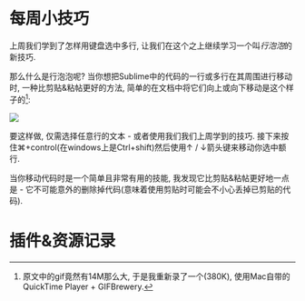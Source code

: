 # 每周小技巧

上周我们学到了怎样用键盘选中多行, 让我们在这个之上继续学习一个叫*行泡泡*的新技巧.

那么什么是行泡泡呢? 当你想把Sublime中的代码的一行或多行在其周围进行移动时, 一种比剪贴&粘帖更好的方法, 简单的在文档中将它们向上或向下移动是这个样子的[^注1]:

![][1]

要这样做, 仅需选择任意行的文本 - 或者使用我们我们上周学到的技巧. 接下来按住⌘+control(在windows上是Ctrl+shift)然后使用↑ / ↓箭头键来移动你选中额行.

当你移动代码时是一个简单且非常有用的技能, 我发现它比剪贴&粘帖更好地一点是 - 它不可能意外的删除掉代码(意味着使用剪贴时可能会不小心丢掉已剪贴的代码).

# 插件&资源记录


[^注1]: 原文中的gif竟然有14M那么大, 于是我重新录了一个(380K), 使用Mac自带的QuickTime Player + GIFBrewery. 

[1]: 05-01-15-001.gif